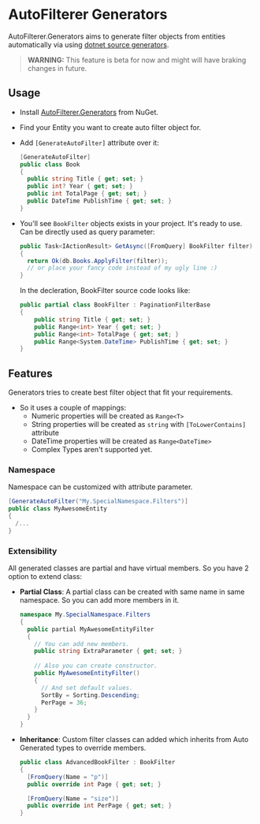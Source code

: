 # AutoFilterer Generators

AutoFilterer.Generators aims to generate filter objects from entities automatically via using [dotnet source generators](https://devblogs.microsoft.com/dotnet/introducing-c-source-generators/). 

> **WARNING:** This feature is beta for now and might will have braking changes in future.

## Usage

- Install [AutoFilterer.Generators](https://www.nuget.org/packages/AutoFilterer.Generators) from NuGet.

- Find your Entity you want to create auto filter object for.

- Add `[GenerateAutoFilter]` attribute over it:

  ```csharp
  [GenerateAutoFilter]
  public class Book
  {
    public string Title { get; set; }
    public int? Year { get; set; }
    public int TotalPage { get; set; }
    public DateTime PublishTime { get; set; }
  }
  ```

  

- You'll see `BookFilter` objects exists in your project. It's ready to use. Can be directly used as query parameter:

  ```csharp
  public Task<IActionResult> GetAsync([FromQuery] BookFilter filter)
  {
    return Ok(db.Books.ApplyFilter(filter));
   	// or place your fancy code instead of my ugly line :)
  }
  ```
  
  In the decleration, BookFilter source code looks like:
  
  ```csharp
  public partial class BookFilter : PaginationFilterBase
  {
      public string Title { get; set; }
      public Range<int> Year { get; set; }
      public Range<int> TotalPage { get; set; }
      public Range<System.DateTime> PublishTime { get; set; }
  }
  ```

## Features

Generators tries to create best filter object that fit your requirements. 

- So it uses a couple of mappings:
  - Numeric properties will be created as `Range<T>`
  - String properties will be created as `string` with `[ToLowerContains]` attribute
  - DateTime properties will be created as `Range<DateTime>` 
  - Complex Types aren't supported yet.

### Namespace

Namespace can be customized with attribute parameter.

```csharp
[GenerateAutoFilter("My.SpecialNamespace.Filters")]
public class MyAwesomeEntity
{
  /...
}
```

### Extensibility

 All generated classes are partial and have virtual members. So you have 2 option to extend class:

- **Partial Class**: A partial class can be created with same name in same namespace. So you can add more members in it.

  ```csharp
  namespace My.SpecialNamespace.Filters
  {
    public partial MyAwesomeEntityFilter
    {
      // You can add new members. 
      public string ExtraParameter { get; set; }
    	
      // Also you can create constructor.
      public MyAwesomeEntityFilter()
      {
        // And set default values.
        SortBy = Sorting.Descending;
        PerPage = 36;
      }
    }
  }
  ```

  

- **Inheritance**: Custom filter classes can added  which inherits from Auto Generated types to override members.

  ```csharp
  public class AdvancedBookFilter : BookFilter
  {
    [FromQuery(Name = "p")]
    public override int Page { get; set; }
  
    [FromQuery(Name = "size")]
    public override int PerPage { get; set; }
  }
  ```

  
